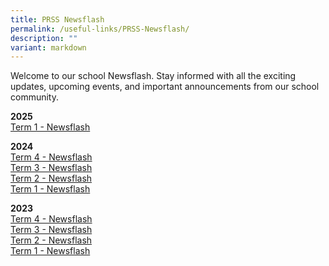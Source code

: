 ```yaml
---
title: PRSS Newsflash
permalink: /useful-links/PRSS-Newsflash/
description: ""
variant: markdown
---
```

Welcome to our school Newsflash. Stay informed with all the exciting updates, upcoming events, and important announcements from our school community. 

**2025**<br>
[Term 1 - Newsflash](/files/Newsflash_Term_1_2025.pdf)<br>

**2024**  
[Term 4 - Newsflash](/files/Useful%20Links/Newsflash_Term_4_2024.pdf)<br>
[Term 3 - Newsflash](/files/Newsflash__Term_3_2024_Final.pdf)<br>
[Term 2 - Newsflash](/files/Newsflash_Term_2_2024.pdf)<br>
[Term 1 - Newsflash](/files/Useful%20Links/Newsflash/Newsflash_Term_1_2024__final_.pdf)<br>


**2023**  
[Term 4 - Newsflash](/files/Useful%20Links/Newsflash/Newsflash_Term_4_2023.pdf)<br>
[Term 3 - Newsflash](/files/Useful%20Links/Newsflash/newsflash%20term%203%202023_final.pdf)<br>
[Term 2 - Newsflash](/files/Useful%20Links/Newsflash/newsflash%20term%202%202023_final.pdf)<br>
[Term 1 - Newsflash](/files/Useful%20Links/Newsflash/newsflash%20term%202%202023_final.pdf)